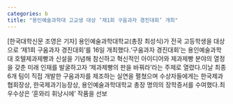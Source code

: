 ```yaml
---
categories: b
title: "용인예술과학대 고교생 대상 ‘제1회 구움과자 경진대회’ 개최"
---
```

[한국대학신문 조영은 기자] 용인예술과학대학교(총장 최성식)가 전국 고등학생을 대상으로 ‘제1회 구움과자 경진대회’를 16일 개최했다.‘구움과자 경진대회’는 용인예술과학대 호텔제과제빵과 신설을 기념해 참신하고 혁신적인 아이디어와 제과제빵 분야의 열정을 갖춘 미래 인재를 발굴하고자 ‘제과제빵의 판을 바꿔라’라는 주제로 열렸다.이날 최종 6개 팀이 직접 개발한 구움과자를 제조하는 실연을 펼쳤으며 수상자들에게는 한국제과협회장상, 한국제과기능장상, 용인예술과학대학교 총장 명의의 장학증서를 수여했다.최우수상은 ‘훈와리 휘낭시에’ 작품을 선보